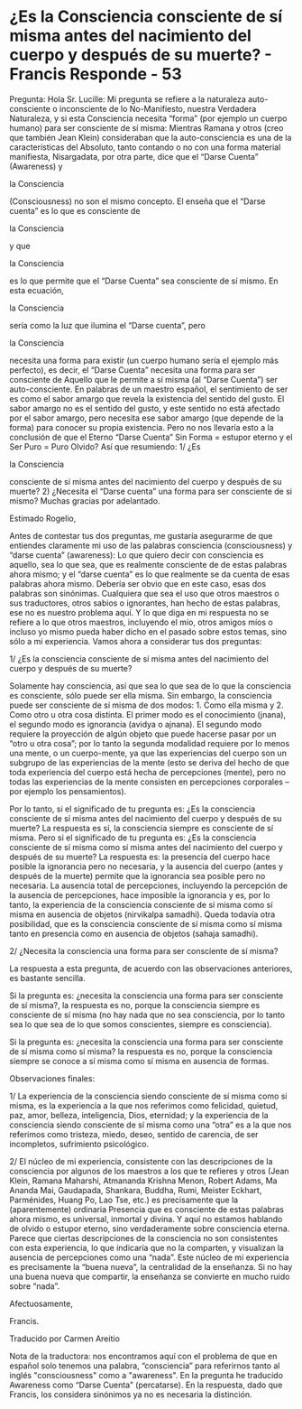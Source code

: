 # ¿Es la Consciencia consciente de sí misma antes del nacimiento del cuerpo y después de su muerte? - Francis Responde - 53

Pregunta: Hola Sr. Lucille: Mi pregunta se refiere a la naturaleza auto-consciente o inconsciente de lo No-Manifiesto, nuestra Verdadera Naturaleza, y si esta Consciencia necesita “forma” (por ejemplo un cuerpo humano) para ser consciente de sí misma: Mientras Ramana y otros (creo que también Jean Klein) consideraban que la auto-consciencia es una de la características del Absoluto, tanto contando o no con una forma material manifiesta, Nisargadata, por otra parte, dice que el “Darse Cuenta” (Awareness) y 

la Consciencia

 (Consciousness) no son el mismo concepto. El enseña que el “Darse cuenta” es lo que es consciente de 

la Consciencia

 y que 

la Consciencia

 es lo que permite que el “Darse Cuenta” sea consciente de sí mismo. En esta ecuación, 

la Consciencia

 sería como la luz que ilumina el “Darse cuenta”, pero 

la Consciencia

 necesita una forma para existir (un cuerpo humano sería el ejemplo más perfecto), es decir, el “Darse Cuenta” necesita una forma para ser consciente de Aquello que le permite a sí misma (al “Darse Cuenta”) ser auto-consciente. En palabras de un maestro español, el sentimiento de ser es como el sabor amargo que revela la existencia del sentido del gusto. El sabor amargo no es el sentido del gusto, y este sentido no está afectado por el sabor amargo, pero necesita ese sabor amargo (que depende de la forma) para conocer su propia existencia. Pero no nos llevaría esto a la conclusión de que el Eterno “Darse Cuenta” Sin Forma = estupor eterno y el Ser Puro = Puro Olvido? Así que resumiendo: 1/ ¿Es 

la Consciencia

 consciente de sí misma antes del nacimiento del cuerpo y después de su muerte? 2) ¿Necesita el “Darse cuenta” una forma para ser consciente de si mismo? Muchas gracias por adelantado.

Estimado Rogelio,

Antes de contestar tus dos preguntas, me gustaría asegurarme de que entiendes claramente mi uso de las palabras consciencia (consciousness) y “darse cuenta” (awareness): Lo que quiero decir con consciencia es aquello, sea lo que sea, que es realmente consciente de de estas palabras ahora mismo; y el “darse cuenta” es lo que realmente se da cuenta de esas palabras ahora mismo. Debería ser obvio que en este caso, esas dos palabras son sinónimas. Cualquiera que sea el uso que otros maestros o sus traductores, otros sabios o ignorantes, han hecho de estas palabras, ese no es nuestro problema aquí. Y lo que diga en mi respuesta no se refiere a lo que otros maestros, incluyendo el mío, otros amigos míos o incluso yo mismo pueda haber dicho en el pasado sobre estos temas, sino sólo a mi experiencia. Vamos ahora a considerar tus dos preguntas:

1/ ¿Es la consciencia consciente de sí misma antes del nacimiento del cuerpo y después de su muerte?

Solamente hay consciencia, así que sea lo que sea de lo que la consciencia es consciente, sólo puede ser ella misma. Sin embargo, la consciencia puede ser consciente de sí misma de dos modos: 1. Como ella misma y 2. Como otro u otra cosa distinta. El primer modo es el conocimiento (jnana), el segundo modo es ignorancia (avidya o ajnana). El segundo modo requiere la proyección de algún objeto que puede hacerse pasar por un “otro u otra cosa”; por lo tanto la segunda modalidad requiere por lo menos una mente, o un cuerpo-mente, ya que las experiencias del cuerpo son un subgrupo de las experiencias de la mente (esto se deriva del hecho de que toda experiencia del cuerpo está hecha de percepciones (mente), pero no todas las experiencias de la mente consisten en percepciones corporales – por ejemplo los pensamientos).

Por lo tanto, si el significado de tu pregunta es: ¿Es la consciencia consciente de sí misma antes del nacimiento del cuerpo y después de su muerte? La respuesta es sí, la consciencia siempre es consciente de sí misma. Pero si el significado de tu pregunta es: ¿Es la consciencia consciente de sí misma como sí misma antes del nacimiento del cuerpo y después de su muerte? La respuesta es: la presencia del cuerpo hace posible la ignorancia pero no necesaria, y la ausencia del cuerpo (antes y después de la muerte) permite que la ignorancia sea posible pero no necesaria. La ausencia total de percepciones, incluyendo la percepción de la ausencia de percepciones, hace imposible la ignorancia y es, por lo tanto, la experiencia de la consciencia consciente de sí misma como sí misma en ausencia de objetos (nirvikalpa samadhi). Queda todavía otra posibilidad, que es la consciencia consciente de sí misma como sí misma tanto en presencia como en ausencia de objetos (sahaja samadhi).

2/ ¿Necesita la consciencia una forma para ser consciente de sí misma?

La respuesta a esta pregunta, de acuerdo con las observaciones anteriores, es bastante sencilla.

Si la pregunta es: ¿necesita la consciencia una forma para ser consciente de sí misma?, la respuesta es no, porque la consciencia siempre es consciente de sí misma (no hay nada que no sea consciencia, por lo tanto sea lo que sea de lo que somos conscientes, siempre es consciencia).

Si la pregunta es: ¿necesita la consciencia una forma para ser consciente de sí misma como sí misma? la respuesta es no, porque la consciencia siempre se conoce a sí misma como sí misma en ausencia de formas.

Observaciones finales:

1/ La experiencia de la consciencia siendo consciente de sí misma como si misma, es la experiencia a la que nos referimos como felicidad, quietud, paz, amor, belleza, inteligencia, Dios, eternidad; y la experiencia de la consciencia siendo consciente de sí misma como una “otra” es a la que nos referimos como tristeza, miedo, deseo, sentido de carencia, de ser incompletos, sufrimiento psicológico.

2/ El núcleo de mi experiencia, consistente con las descripciones de la consciencia por algunos de los maestros a los que te refieres y otros (Jean Klein, Ramana Maharshi, Atmananda Krishna Menon, Robert Adams, Ma Ananda Mai, Gaudapada, Shankara, Buddha, Rumi, Meister Eckhart, Parménides, Huang Po, Lao Tse, etc.) es precisamente que la (aparentemente) ordinaria Presencia que es consciente de estas palabras ahora mismo, es universal, inmortal y divina. Y aquí no estamos hablando de olvido o estupor eterno, sino verdaderamente sobre consciencia eterna. Parece que ciertas descripciones de la consciencia no son consistentes con esta experiencia, lo que indicaría que no la comparten, y visualizan la ausencia de percepciones como una “nada”. Este núcleo de mi experiencia es precisamente la “buena nueva”, la centralidad de la enseñanza. Si no hay una buena nueva que compartir, la enseñanza se convierte en mucho ruido sobre “nada”.

Afectuosamente, 

Francis.

Traducido por Carmen Areitio

Nota de la traductora: nos encontramos aquí con el problema de que en español solo tenemos una palabra, “consciencia” para referirnos tanto al inglés "consciousness" como a "awareness". En la pregunta he traducido Awareness como “Darse Cuenta” (percatarse). En la respuesta, dado que Francis, los considera sinónimos ya no es necesaria la distinción.

